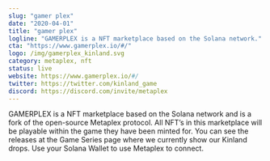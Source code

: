```yaml
---
slug: "gamer plex"
date: "2020-04-01"
title: "gamer plex"
logline: "GAMERPLEX is a NFT marketplace based on the Solana network."
cta: "https://www.gamerplex.io/#/"
logo: /img/gamerplex_kinland.svg
category: metaplex, nft
status: live
website: https://www.gamerplex.io/#/
twitter: https://twitter.com/kinland_game
discord: https://discord.com/invite/metaplex
---
```


GAMERPLEX is a NFT marketplace based on the Solana network and is a fork of the open-source Metaplex protocol. All NFT’s in this marketplace will be playable within the game they have been minted for. You can see the releases at the Game Series page where we currently show our Kinland drops. Use your Solana Wallet to use Metaplex to connect.